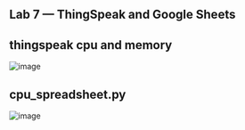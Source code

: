 ## Lab 7 — ThingSpeak and Google Sheets
## thingspeak cpu and memory
![image](https://user-images.githubusercontent.com/32028457/236645835-530ef10f-04c2-44e2-9791-b4c3686266f1.png)
## cpu_spreadsheet.py
![image](https://user-images.githubusercontent.com/32028457/236645818-d99f44b0-c749-47f6-89fe-e077560c68d5.png)
